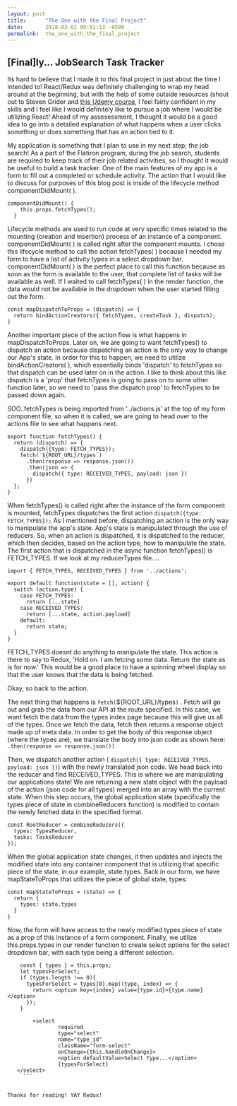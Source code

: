 ```yaml
---
layout: post
title:      "The One with the Final Project"
date:       2018-03-02 09:01:13 -0500
permalink:  the_one_with_the_final_project
---
```


## [Final]ly... JobSearch Task Tracker

Its hard to believe that I made it to this final project in just about the time I intended to! React/Redux was definitely challenging to wrap my head around at the beginning, but with the help of some outside resources (shout out to Steven Grider and [this Udemy course](https://www.udemy.com/react-redux/learn/v4/overview), I feel fairly confident in my skills and I feel like I would definitely like to pursue a job where I would be utilizing React! Ahead of my assesessment, I thought it would be a good idea to go into a detailed explanation of what happens when a user clicks something or does something that has an action tied to it. 

My application is something that I plan to use in my next step; the job search! As a part of the Flatiron program, during the job search, students are required to keep track of their job related activities, so I thought it would be useful to build a task tracker. One of the main features of my app is a form to fill out a completed or schedule activity. The action that I would like to discuss for purposes of this blog post is inside of the lifecycle method componentDidMount( ). 
```
componentDidMount() {
    this.props.fetchTypes();
  }
```
Lifecycle methods are used to run code at very specific times related to the mounting (creation and insertion) process of an instance of a component. componentDidMount( ) is called right after the component mounts. I chose this lifecycle method to call the action fetchTypes( ) because I needed my form to have a list of activity types in a select dropdown bar. componentDidMount( ) is the perfect place to call this function because as soon as the form is available to the user, that complete list of tasks will be available as well. If I waited to call fetchTypes( ) in the render function, the data would not be available in the dropdown when the user started filling out the form.

```
const mapDispatchToProps = (dispatch) => {
  return bindActionCreators({ fetchTypes, createTask }, dispatch);
}
```

Another important piece of the action flow is what happens in mapDispatchToProps. Later on, we are going to want fetchTypes() to dispatch an action because dispatching an action is the only way to change our App's state. In order for this to happen, we need to utilize bindActionCreators( ), which essentially binds 'dispatch' to fetchTypes so that dispatch can be used later on in the action. I like to think about this like dispatch is a 'prop' that fetchTypes is going to pass on to some other function later, so we need to 'pass the dispatch prop' to fetchTypes to be passed down again.

SOO..fetchTypes is being imported from '../actions.js' at the top of my form component file, so when it is called, we are going to head over to the actions file to see what happens next.

```
export function fetchTypes() {
  return (dispatch) => {
    dispatch({type: FETCH_TYPES});
    fetch(`${ROOT_URL}/types`)
      .then(response => response.json())
      .then(json => {
        dispatch({ type: RECEIVED_TYPES, payload: json })
      })
  };
}
```

When fetchTypes() is called right after the instance of the form component is mounted, fetchTypes dispatches the first action `dispatch({type: FETCH_TYPES});` As I mentioned before, dispatching an action is the only way to manipulate the app's state. App's state is manipulated through the use of reducers. So, when an action is dispatched, it is dispatched to the reducer, which then decides, based on the action type, how to manipulate the state. The first action that is dispatched in the async function fetchTypes() is FETCH_TYPES. If we look at my reducerTypes file....

```
import { FETCH_TYPES, RECEIVED_TYPES } from '../actions';

export default function(state = [], action) {
  switch (action.type) {
    case FETCH_TYPES:
      return [...state]
    case RECEIVED_TYPES:
      return [...state, action.payload]
    default:
      return state;
  }
}
```
FETCH_TYPES doesnt do anything to manipulate the state. This action is there to say to Redux, 'Hold on. I am fetcing some data. Return the state as is for now.' This would be a good place to have a spinning wheel display so that the user knows that the data is being fetched.

Okay, so back to the action.

The next thing that happens is `fetch(`${ROOT_URL}/types`)` . Fetch will go out and grab the data from our API at the route specified. In this case, we want fetch the data from the types index page because this will give us all of the types. Once we fetch the data, fetch then returns a response object made up of meta data. In order to get the body of this  response object (where the types are), we translate the body into json code as shown here: 
`.then(response => response.json())`

Then, we dispatch another action ( `dispatch({ type: RECEIVED_TYPES, payload: json })`) with the newly translated json code. We head back into the reducer and find RECEIVED_TYPES. This is where we are manipulating our applications state! We are returning a new state object with the payload of the action (json code for all types) merged into an array with the current state. When this step occurs, the global application state (specifically the types piece of state in combineReducers function)  is modified to contain the newly fetched data in the specified format. 

```
const RootReducer = combineReducers({
  types: TypesReducer,
  tasks: TasksReducer
});

```

When the global application state changes, it then updates and injects the modified state into any container component that is utilizing that specific piece of the state, in our example, state.types. Back in our form, we have mapStateToProps that utilizes the piece of global state, types:
```
const mapStateToProps = (state) => {
  return {
    types: state.types
  }
}
```
Now, the form will have access to the newly modified types piece of state as a prop of this instance of a form component. 
Finally, we utilize this.props.types in our render function to create select options for the select dropdown bar, with each type being a different selection.

```
    const { types } = this.props;
    let typesForSelect;
    if (types.length !== 0){
      typesForSelect = types[0].map((type, index) => {
        return <option key={index} value={type.id}>{type.name}</option>
      });
    }
```
```
		<select
				required
				type="select"
				name="type_id"
				className="form-select"
				onChange={this.handleOnChange}>
				<option defaultValue>Select Type...</option>
				{typesForSelect}
   </select>
	 ```
	 

Thanks for reading! YAY Redux!
								
		

